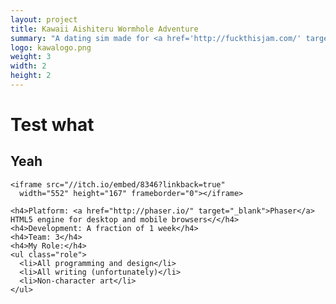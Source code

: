 ```yaml
---
layout: project
title: Kawaii Aishiteru Wormhole Adventure
summary: "A dating sim made for <a href='http://fuckthisjam.com/' target='_blank'>Fuck This Jame 2014</a>.<br />The goal was to make a game in a genre that you hate and/or know nothing about."
logo: kawalogo.png
weight: 3
width: 2
height: 2
---
```


# Test what
## Yeah

    <iframe src="//itch.io/embed/8346?linkback=true" 
      width="552" height="167" frameborder="0"></iframe>
      
    <h4>Platform: <a href="http://phaser.io/" target="_blank">Phaser</a> HTML5 engine for desktop and mobile browsers</</h4>
    <h4>Development: A fraction of 1 week</h4>
    <h4>Team: 3</h4>
    <h4>My Role:</h4>
    <ul class="role">
      <li>All programming and design</li>
      <li>All writing (unfortunately)</li>
      <li>Non-character art</li>
    </ul>